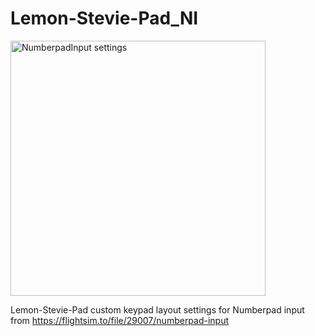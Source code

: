 # Lemon-Stevie-Pad_NI

<img width="408" alt="NumberpadInput settings" src="https://user-images.githubusercontent.com/103465171/162870795-3e61afed-98af-4a6e-b91e-8d76344ba575.png">

Lemon-Stevie-Pad custom keypad layout settings for Numberpad input from 
https://flightsim.to/file/29007/numberpad-input

